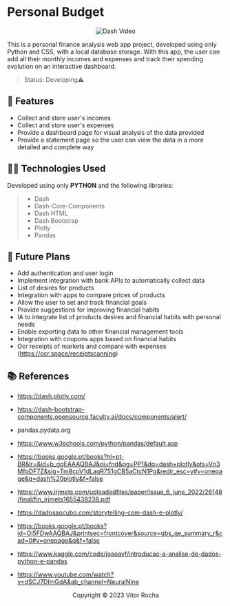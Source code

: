 # Personal Budget

<div align="center">

![Dash Video](https://user-images.githubusercontent.com/67192661/235944161-80ea2844-e5fa-407a-8a9b-b23c183bfeb6.gif)

</div>

This is a personal finance analysis web app project, developed using only Python and CSS, with a local database storage. With this app, the user can add all their monthly incomes and expenses and track their spending evolution on an interactive dashboard.

>Status: Developing⚠️

## 🔧 Features

- Collect and store user's incomes
- Collect and store user's expenses
- Provide a dashboard page for visual analysis of the data provided
- Provide a statement page so the user can view the data in a more detailed and complete way

## 👨‍💻 Technologies Used

Developed using only **PYTHON** and the following libraries:
> - Dash
> - Dash-Core-Components
> - Dash HTML
> - Dash Bootstrap
> - Plotly
> - Pandas

## 🚀 Future Plans

- Add authentication and user login
- Implement integration with bank APIs to automatically collect data
- List of desires for products
- Integration with apps to compare prices of products
- Allow the user to set and track financial goals
- Provide suggestions for improving financial habits
- IA to integrate list of products desires and financial habits with personal needs
- Enable exporting data to other financial management tools
- Integration with coupons apps based on financial habits
- Ocr receipts of markets and compare with expenses (https://ocr.space/receiptscanning)

## 📚 References
- https://dash.plotly.com/
- https://dash-bootstrap-components.opensource.faculty.ai/docs/components/alert/
- pandas.pydata.org
- https://www.w3schools.com/python/pandas/default.asp
- https://books.google.pt/books?hl=pt-BR&lr=&id=b_gqEAAAQBAJ&oi=fnd&pg=PP1&dq=dash+plotly&ots=Vn3MfpDF7Z&sig=Tm8cpV1dLaqR751gCB5aCtcN1Pg&redir_esc=y#v=onepage&q=dash%20plotly&f=false
- https://www.irjmets.com/uploadedfiles/paper/issue_6_june_2022/26148/final/fin_irjmets1655438238.pdf
- https://dadosaocubo.com/storytelling-com-dash-e-plotly/
- https://books.google.pt/books?id=Oj5FDwAAQBAJ&printsec=frontcover&source=gbs_ge_summary_r&cad=0#v=onepage&q&f=false
- https://www.kaggle.com/code/joaoavf/introducao-a-analise-de-dados-python-e-pandas

- https://www.youtube.com/watch?v=dSCJ7DImGdA&ab_channel=NeuralNine

<p align="center">Copyright © 2023 Vitor Rocha</p>
